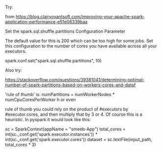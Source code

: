Try:

from https://blog.clairvoyantsoft.com/improving-your-apache-spark-application-performance-e51e06339baa

Set the spark.sql.shuffle.partitions Configuration Parameter

The default value for this is 200 which can be too high for some jobs. Set this configuration to the number of cores you have available across all your executors.

spark.conf.set("spark.sql.shuffle.partitions", 10)

Also try:

https://stackoverflow.com/questions/39381041/determining-optimal-number-of-spark-partitions-based-on-workers-cores-and-dataf

'rule of thumb' is: numPartitions = numWorkerNodes * numCpuCoresPerWorker
h
or even 

rule of thumb you could rely on the product of #executors by #executor.cores, and then multiply that by 3 or 4. Of course this is a heuristic. In pyspark it would look like this:

sc = SparkContext(appName = "smeeb-App")
total_cores = int(sc._conf.get('spark.executor.instances')) * int(sc._conf.get('spark.executor.cores'))
dataset = sc.textFile(input_path, total_cores * 3)
